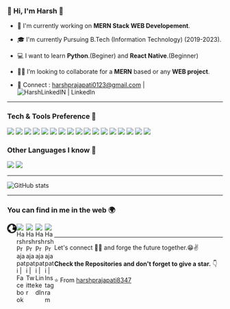 ### 🚀 Hi, I'm Harsh 👋

- 🔭 I'm currently working on __MERN Stack WEB Developement__.

- 🎓 I'm currently Pursuing B.Tech (Information Technology) (2019-2023).

- 💻 I want to learn **Python**.(Beginer) and **React Native**.(Beginner)
 
<!-- - 🌱 I’m currently Expertizing <img src="./assets/m.png"><img src="./assets/e.png"><img src="./assets/react-native.png"><img src="./assets/n.png"> MERN Stack. -->
 
- 👨‍💻 I’m looking to collaborate for a **MERN** based or any **WEB project**.

- 💬 Connect : harshprajapati0123@gmail.com | <img alt="HarshLinkedIN | LinkedIn" width="22px" src="https://cdn.jsdelivr.net/npm/simple-icons@v3/icons/linkedin.svg" />
 
<!-- 💬 Ask me about Full Stack Development, Version Control Tool , and any Tech-related stuff. -->

---

### Tech & Tools Preference 🚀

<img src = "https://img.shields.io/badge/-HTML5-E34F26?style=flat&logo=html5&logoColor=white"> <img src = "https://img.shields.io/badge/-CSS3-1572B6?style=flat&logo=css3&logoColor=white"> <img src="https://img.shields.io/badge/-Bootstrap-563D7C?style=flat&logo=bootstrap&logoColor=white">
<img src="https://img.shields.io/badge/-JavaScript-eed718?style=flat&logo=javascript&logoColor=ffffff"> <img src="https://img.shields.io/badge/-Sass-cc6699?style=flat&logo=sass&logoColor=ffffff"> <img src="https://img.shields.io/badge/-React-000000?style=flat&logo=react&logoColor=00c8ff">
<img src="https://img.shields.io/badge/-MongoDB-4DB33D?style=flat&logo=mongodb&logoColor=FFFFFF"> <img src="https://img.shields.io/badge/-Express.js-787878?style=flat"> <img src="https://img.shields.io/badge/-Node.js-3C873A?style=flat&logo=Node.js&logoColor=white"> <img src="https://img.shields.io/badge/-Firebase-FFA611?style=flat&logo=firebase&logoColor=FFFFFF"> <img src="https://img.shields.io/badge/-netlify-blue?style=flat&logo=firebase&logoColor=white"> <img src="http://img.shields.io/badge/-Google%20Cloud%20Platform-4285F4?style=flat&logo=google%20cloud&logoColor=white"> <img src="https://img.shields.io/badge/-Progressive Web Apps-5A0FC8?style=flat">
<img src="http://img.shields.io/badge/-Git-F1502F?style=flat&logo=git&logoColor=FFFFFF"> <img src="http://img.shields.io/badge/-Github-000000?style=flat&logo=github&logoColor=FFFFFF"> <img src="http://img.shields.io/badge/-VS%20Code-007ACC?style=flat&logo=visual%20studio%20code&logoColor=white"> <img src="http://img.shields.io/badge/-Heroku-430098?style=flat&logo=heroku&logoColor=white">


### Other Languages I know 🚀

 <img src="https://img.shields.io/badge/-C%20&%20C++-659ad2?style=flat&logo=c%2B%2B&logoColor=ffffff"> <img src="https://img.shields.io/badge/-Python-black?style=flat&logo=python&logoColor=white">

---

![GitHub stats](https://github-readme-stats.vercel.app/api?username=harshprajapati8347&show_icons=true&hide_border=true)

---


### You can find in me in the web 🌍
[<img align="left" alt="HarshPrajapati | Github" width="22px" src="https://raw.githubusercontent.com/iconic/open-iconic/master/svg/globe.svg" />][website]
[<img align="left" alt="HarshPrajapati | Facebook" width="22px" src="https://cdn.jsdelivr.net/npm/simple-icons@v3/icons/facebook.svg" />][Facebook]
[<img align="left" alt="HarshPrajapati | Twitter" width="22px" src="https://cdn.jsdelivr.net/npm/simple-icons@v3/icons/twitter.svg" />][Twitter]
[<img align="left" alt="HarshPrajapati | LinkedIn" width="22px" src="https://cdn.jsdelivr.net/npm/simple-icons@v3/icons/linkedin.svg" />][LinkedIn]
[<img align="left" alt="HarshPrajapati | Instagram" width="22px" src="https://cdn.jsdelivr.net/npm/simple-icons@v3/icons/instagram.svg" />][Instagram]

<br/>

---
<!-- ### You can checkout my blogs :loudspeaker: 

[![Harsh PRajapati's Blog Cards](https://github-cards-external-blogs.harshprajapati8347.vercel.app/getMediumBlogs?username=harshprajapati8347&type=vertical)](https://medium.com/harshprajapati8347)

[Add your blogs to your github profile using my Github Blog Cards](https://github.com/harshprajapati8347/Github-Cards-External-Blogs)  -->



Let's connect 👨‍💻 and forge the future together.😁✌

**Check the Repositories and don't forget to give a star.** 👇

:star: From [harshprajapati8347](https://github.com/harshprajapati8347)

[website]: https://github.com/harshprajapati8347
[twitter]: https://twitter.com/harshpr54762192
[youtube]: https://www.youtube.com/channel/UCGrekJRFqeI7SP4o06CuxPg
[instagram]: https://www.instagram.com/_h_a_r_s_h26
[linkedin]: https://www.linkedin.com/in/harsh-prajapati-1780921aa/
[facebook]: https://facebook.com/harsh.prajapati.777


